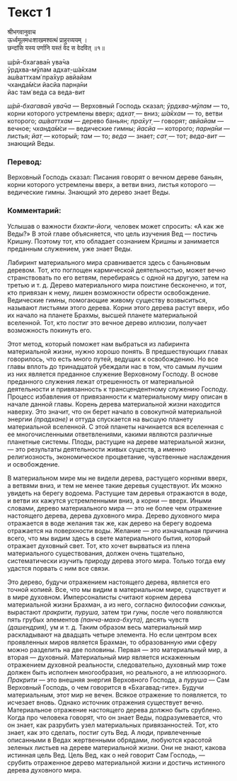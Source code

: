# Текст 1

श्रीभगवानुवाच  
ऊर्ध्वमूलमधःशाखमश्वत्थं प्राहुरव्ययम् ।  
छन्दांसि यस्य पर्णानि यस्तं वेद स वेदवित् ॥१॥

ш́рӣ-бхагава̄н ува̄ча  
ӯрдхва-мӯлам адхат̣-ш́а̄кхам  
аш́ваттхам̇ пра̄хур авйайам  
чханда̄м̇си йасйа парн̣а̄ни  
йас там̇ веда са веда-вит

_ш́рӣ-бхагава̄н ува̄ча_ — Верховный Господь сказал; _ӯрдхва-мӯлам_ — то, корни которого устремлены вверх; _адхат̣_ — вниз; _ш́а̄кхам_ — то, ветви которого; _аш́ваттхам_ — дерево баньян; _пра̄хут̣_ — говорят; _авйайам_ — вечное; _чханда̄м̇си_ — ведические гимны; _йасйа_ — которого; _парн̣а̄ни_ — листья; _йат̣_ — который; _там_ — то; _веда_ — знает; _сат̣_ — тот; _веда-вит_ — знающий Веды.

### Перевод:

Верховный Господь сказал: Писания говорят о вечном дереве баньян, корни которого устремлены вверх, а ветви вниз, листья которого — ведические гимны. Знающий это дерево знает Веды.

### Комментарий:

Услышав о важности _бхакти-йоги,_ человек может спросить: «А как же Веды?» В этой главе объясняется, что цель изучения Вед — постичь Кришну. Поэтому тот, кто обладает сознанием Кришны и занимается преданным служением, уже знает Веды.

Лабиринт материального мира сравнивается здесь с баньяновым деревом. Тот, кто поглощен кармической деятельностью, может вечно странствовать по его ветвям, перебираясь с одной на другую, затем на третью и т. д. Дерево материального мира поистине бесконечно, и тот, кто привязан к нему, лишен возможности обрести освобождение. Ведические гимны, помогающие живому существу возвыситься, называют листьями этого дерева. Корни этого дерева растут вверх, ибо их начало на планете Брахмы, высшей планете материальной вселенной. Тот, кто постиг это вечное дерево иллюзии, получает возможность покинуть его.

Этот метод, который поможет нам выбраться из лабиринта материальной жизни, нужно хорошо понять. В предшествующих главах говорилось, что есть много путей, ведущих к освобождению. Но все главы вплоть до тринадцатой убеждали нас в том, что самым лучшим из них является преданное служение Верховному Господу. В основе преданного служения лежат отрешенность от материальной деятельности и привязанность к трансцендентному служению Господу. Процесс избавления от привязанности к материальному миру описан в начале данной главы. Корень дерева материальной жизни находится наверху. Это значит, что он берет начало в совокупной материальной энергии _(прадхане)_ и оттуда спускается на высшую планету материальной вселенной. С этой планеты начинается вся вселенная с ее многочисленными ответвлениями, какими являются различные планетные системы. Плоды, растущие на дереве материальной жизни, — это результаты деятельности живых существ, а именно религиозность, экономическое процветание, чувственные наслаждения и освобождение.

В материальном мире мы не видели дерева, растущего корнями вверх, а ветвями вниз, и тем не менее такие деревья существуют. Их можно увидеть на берегу водоема. Растущие там деревья отражаются в воде, и ветви их кажутся устремленными вниз, а корни — вверх. Иными словами, дерево материального мира — это не более чем отражение настоящего дерева, дерева духовного мира. Дерево духовного мира отражается в воде желания так же, как дерево на берегу водоема отражается на поверхности воды. Желание — это изначальная причина всего, что мы видим здесь в свете материального бытия, который отражает духовный свет. Тот, кто хочет вырваться из плена материального существования, должен очень тщательно, систематически изучить природу дерева этого мира. Только тогда ему удастся порвать с ним все связи.

Это дерево, будучи отражением настоящего дерева, является его точной копией. Все, что мы видим в материальном мире, существует и в мире духовном. Имперсоналисты считают корнем дерева материальной жизни Брахман, а из него, согласно философии _санкхьи,_ вырастают _пракрити, пуруша,_ затем три _гуны,_ после чего появляются пять грубых элементов _(панча-маха-бхута),_ десять чувств _(дашендрия),_ ум и т. д. Таким образом весь материальный мир раскладывают на двадцать четыре элемента. Но если центром всех проявленных миров является Брахман, то образованную ими сферу можно разделить на две половины. Первая — это материальный мир, а вторая — духовный. Материальный мир является искаженным отражением духовной реальности, следовательно, духовный мир тоже должен быть исполнен многообразия, но реального, а не иллюзорного. _Пракрити_ — это внешняя энергия Верховного Господа, а _пуруша_ — Сам Верховный Господь, о чем говорится в «Бхагавад-гите». Будучи материальным, этот мир не вечен. Всякое отражение то появляется, то исчезает вновь. Однако источник отражения существует вечно. Материальное отражение настоящего дерева должно быть срублено. Когда про человека говорят, что он знает Веды, подразумевается, что он знает, как разрубить узел материальных привязанностей. Тот, кто знает, как это сделать, постиг суть Вед. А люди, привлеченные описанными в Ведах жертвенными обрядами, любуются красотой зеленых листьев на дереве материальной жизни. Они не знают, какова истинная цель Вед. Цель Вед, как о ней говорит Сам Господь, — срубить отраженное дерево материальной жизни и достичь истинного дерева духовного мира.